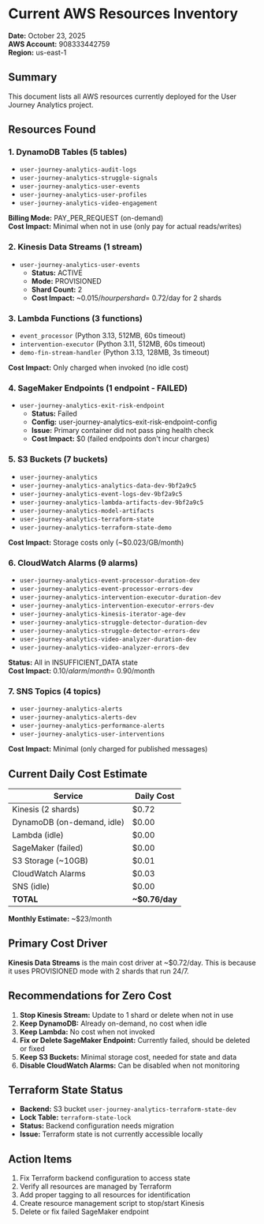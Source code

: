 # Current AWS Resources Inventory

**Date:** October 23, 2025  
**AWS Account:** 908333442759  
**Region:** us-east-1

## Summary

This document lists all AWS resources currently deployed for the User Journey Analytics project.

## Resources Found

### 1. DynamoDB Tables (5 tables)
- `user-journey-analytics-audit-logs`
- `user-journey-analytics-struggle-signals`
- `user-journey-analytics-user-events`
- `user-journey-analytics-user-profiles`
- `user-journey-analytics-video-engagement`

**Billing Mode:** PAY_PER_REQUEST (on-demand)  
**Cost Impact:** Minimal when not in use (only pay for actual reads/writes)

### 2. Kinesis Data Streams (1 stream)
- `user-journey-analytics-user-events`
  - **Status:** ACTIVE
  - **Mode:** PROVISIONED
  - **Shard Count:** 2
  - **Cost Impact:** ~$0.015/hour per shard = ~$0.72/day for 2 shards

### 3. Lambda Functions (3 functions)
- `event_processor` (Python 3.13, 512MB, 60s timeout)
- `intervention-executor` (Python 3.11, 512MB, 60s timeout)
- `demo-fin-stream-handler` (Python 3.13, 128MB, 3s timeout)

**Cost Impact:** Only charged when invoked (no idle cost)

### 4. SageMaker Endpoints (1 endpoint - FAILED)
- `user-journey-analytics-exit-risk-endpoint`
  - **Status:** Failed
  - **Config:** user-journey-analytics-exit-risk-endpoint-config
  - **Issue:** Primary container did not pass ping health check
  - **Cost Impact:** $0 (failed endpoints don't incur charges)

### 5. S3 Buckets (7 buckets)
- `user-journey-analytics`
- `user-journey-analytics-analytics-data-dev-9bf2a9c5`
- `user-journey-analytics-event-logs-dev-9bf2a9c5`
- `user-journey-analytics-lambda-artifacts-dev-9bf2a9c5`
- `user-journey-analytics-model-artifacts`
- `user-journey-analytics-terraform-state`
- `user-journey-analytics-terraform-state-demo`

**Cost Impact:** Storage costs only (~$0.023/GB/month)

### 6. CloudWatch Alarms (9 alarms)
- `user-journey-analytics-event-processor-duration-dev`
- `user-journey-analytics-event-processor-errors-dev`
- `user-journey-analytics-intervention-executor-duration-dev`
- `user-journey-analytics-intervention-executor-errors-dev`
- `user-journey-analytics-kinesis-iterator-age-dev`
- `user-journey-analytics-struggle-detector-duration-dev`
- `user-journey-analytics-struggle-detector-errors-dev`
- `user-journey-analytics-video-analyzer-duration-dev`
- `user-journey-analytics-video-analyzer-errors-dev`

**Status:** All in INSUFFICIENT_DATA state  
**Cost Impact:** $0.10/alarm/month = ~$0.90/month

### 7. SNS Topics (4 topics)
- `user-journey-analytics-alerts`
- `user-journey-analytics-alerts-dev`
- `user-journey-analytics-performance-alerts`
- `user-journey-analytics-user-interventions`

**Cost Impact:** Minimal (only charged for published messages)

## Current Daily Cost Estimate

| Service | Daily Cost |
|---------|-----------|
| Kinesis (2 shards) | $0.72 |
| DynamoDB (on-demand, idle) | $0.00 |
| Lambda (idle) | $0.00 |
| SageMaker (failed) | $0.00 |
| S3 Storage (~10GB) | $0.01 |
| CloudWatch Alarms | $0.03 |
| SNS (idle) | $0.00 |
| **TOTAL** | **~$0.76/day** |

**Monthly Estimate:** ~$23/month

## Primary Cost Driver

**Kinesis Data Streams** is the main cost driver at ~$0.72/day. This is because it uses PROVISIONED mode with 2 shards that run 24/7.

## Recommendations for Zero Cost

1. **Stop Kinesis Stream:** Update to 1 shard or delete when not in use
2. **Keep DynamoDB:** Already on-demand, no cost when idle
3. **Keep Lambda:** No cost when not invoked
4. **Fix or Delete SageMaker Endpoint:** Currently failed, should be deleted or fixed
5. **Keep S3 Buckets:** Minimal storage cost, needed for state and data
6. **Disable CloudWatch Alarms:** Can be disabled when not monitoring

## Terraform State Status

- **Backend:** S3 bucket `user-journey-analytics-terraform-state-dev`
- **Lock Table:** `terraform-state-lock`
- **Status:** Backend configuration needs migration
- **Issue:** Terraform state is not currently accessible locally

## Action Items

1. Fix Terraform backend configuration to access state
2. Verify all resources are managed by Terraform
3. Add proper tagging to all resources for identification
4. Create resource management script to stop/start Kinesis
5. Delete or fix failed SageMaker endpoint
